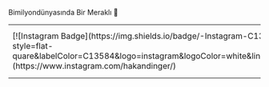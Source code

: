 Bimilyondünyasında Bir Meraklı 🤣

<table>
<tbody>
<tr>
<td>
[![Instagram Badge](https://img.shields.io/badge/-Instagram-C13584?style=flat-quare&labelColor=C13584&logo=instagram&logoColor=white&link=link)(https://www.instagram.com/hakandinger/)
</td>
<td>
[![Gmail Badge](https://img.shields.io/badge/Gmail-D14836?style=for-the-badge&logo=gmail&logoColor=white&link=link)](Mailto:ahakandinger@gmail.com)
</td>
</tr>
</tbody>
</table>
